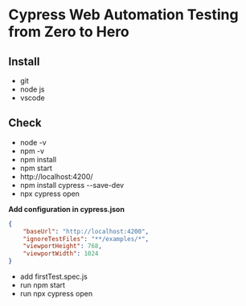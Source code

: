 # Cypress Web Automation Testing from Zero to Hero
## Install
* git
* node js
* vscode
## Check
* node -v
* npm -v
* npm install
* npm start
* http://localhost:4200/
* npm install cypress --save-dev
* npx cypress open

**Add configuration in cypress.json**
```json
{
    "baseUrl": "http://localhost:4200",
    "ignoreTestFiles": "**/examples/*",
    "viewportHeight": 768,
    "viewportWidth": 1024
}
```
* add firstTest.spec.js
* run npm start
* run npx cypress open